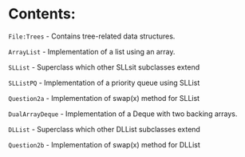# Contents:
`File:Trees` - Contains tree-related data structures.

`ArrayList` - Implementation of a list using an array.

`SLList` - Superclass which other SLLsit subclasses extend  

`SLListPQ` - Implementation of a priority queue using SLList  

`Question2a` - Implementation of swap(x) method for SLList 

`DualArrayDeque` - Implementation of a Deque with two backing arrays. 

`DLList` - Superclass which other DLList subclasses extend  

`Question2b` - Implementation of swap(x) method for DLList
